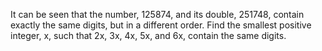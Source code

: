    It can be seen that the number, 125874, and its double, 251748, contain exactly the same digits, but in a different order. Find the smallest positive integer, x, such that 2x, 3x, 4x, 5x, and 6x, contain the same digits.   
